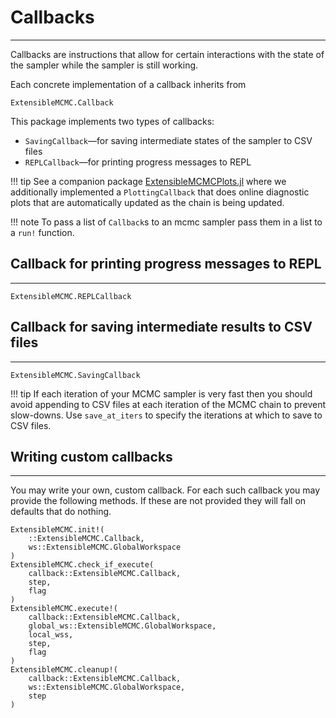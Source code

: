 # Callbacks
***********
Callbacks are instructions that allow for certain interactions with the state of the sampler while the sampler is still working.

Each concrete implementation of a callback inherits from
```@docs
ExtensibleMCMC.Callback
```

This package implements two types of callbacks:
- `SavingCallback`—for saving intermediate states of the sampler to CSV files
- `REPLCallback`—for printing progress messages to REPL

!!! tip
    See a companion package [ExtensibleMCMCPlots.jl](https://github.com/JuliaDiffusionBayes/ExtensibleMCMCPlots.jl) where we additionally implemented a `PlottingCallback` that does online diagnostic plots that are automatically updated as the chain is being updated.

!!! note
    To pass a list of `Callback`s to an mcmc sampler pass them in a list to a `run!` function.

## Callback for printing progress messages to REPL
--------------------------------------------------
```@docs
ExtensibleMCMC.REPLCallback
```

## Callback for saving intermediate results to CSV files
--------------------------------------------------------
```@docs
ExtensibleMCMC.SavingCallback
```
!!! tip
    If each iteration of your MCMC sampler is very fast then you should avoid appending to CSV files at each iteration of the MCMC chain to prevent slow-downs. Use `save_at_iters` to specify the iterations at which to save to CSV files.

## Writing custom callbacks
---------------------------
You may write your own, custom callback. For each such callback you may provide the following methods. If these are not provided they will
fall on defaults that do nothing.
```@docs
ExtensibleMCMC.init!(
    ::ExtensibleMCMC.Callback,
    ws::ExtensibleMCMC.GlobalWorkspace
)
ExtensibleMCMC.check_if_execute(
    callback::ExtensibleMCMC.Callback,
    step,
    flag
)
ExtensibleMCMC.execute!(
    callback::ExtensibleMCMC.Callback,
    global_ws::ExtensibleMCMC.GlobalWorkspace,
    local_wss,
    step,
    flag
)
ExtensibleMCMC.cleanup!(
    callback::ExtensibleMCMC.Callback,
    ws::ExtensibleMCMC.GlobalWorkspace,
    step
)
```
